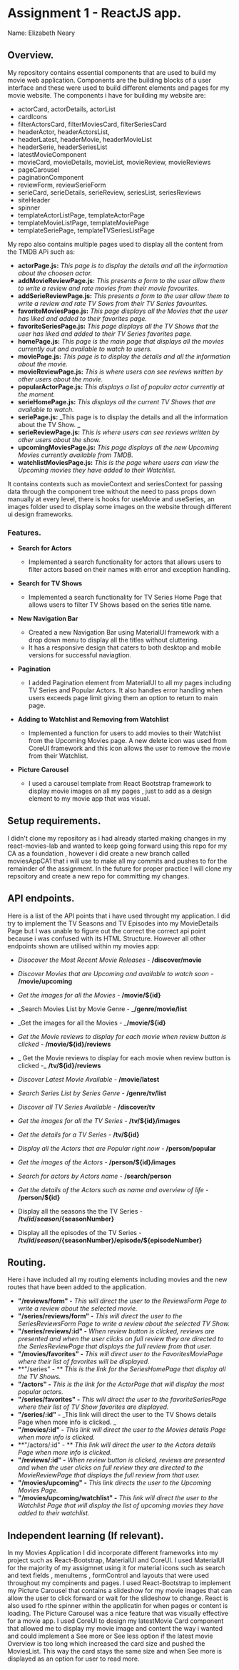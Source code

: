 # Assignment 1 - ReactJS app.

Name: Elizabeth Neary

## Overview.
My repository contains essential components that are used to build my movie web application. Components are the building blocks of a user interface and these were used to build different elements and pages for my movie website. The components i have for building my website are:

- actorCard, actorDetails, actorList 
- cardIcons 
- filterActorsCard, filterMoviesCard, filterSeriesCard 
- headerActor, headerActorsList, 
- headerLatest, headerMovie, headerMovieList 
- headerSerie, headerSeriesList 
- latestMovieComponent 
- movieCard, movieDetails, movieList, movieReview, movieReviews 
- pageCarousel 
- paginationComponent 
- reviewForm, reviewSerieForm 
- serieCard, serieDetails, serieReview, seriesList, seriesReviews 
- siteHeader 
- spinner 
- templateActorListPage, templateActorPage 
- templateMovieListPage, templateMoviePage 
- templateSeriePage, templateTVSeriesListPage

My repo also contains multiple pages used to display all the content from the TMDB APi such as:

- **actorPage.js:** _This page is to display the details and all the information about the choosen actor._
- **addMovieReviewPage.js:** _This presents a form to the user allow them to write a review and rate movies from their movie favourites._
- **addSerieReviewPage.js:** _This presents a form to the user allow them to write a review and rate TV Sows from their TV Series favourites._
- **favoriteMoviesPage.js:** _This page displays all the Movies that the user has liked and added to their favorites page._
- **favoriteSeriesPage.js:** _This page displays all the TV Shows that the user has liked and added to their TV Series favorites page._
- **homePage.js:** _This page is the main page that displays all the movies currently out and available to watch to users._
- **moviePage.js:** _This page is to display the details and all the information about the movie._ 
- **movieReviewPage.js:** _This is where users can see reviews written by other users about the movie._
- **popularActorPage.js:** _This displays a list of popular actor currently at the moment._
- **serieHomePage.js:** _This displays all the current TV Shows that are available to watch._
- **seriePage.js:** _This page is to display the details and all the information about the TV Show. _
- **serieReviewPage.js:** _This is where users can see reviews written by other users about the show._ 
- **upcomingMoviesPage.js:** _This page displays all the new Upcoming Movies currently available from TMDB._
- **watchlistMoviesPage.js:** _This is the page where users can view the Upcoming movies they have added to their Watchlist._

It contains contexts such as movieContext and seriesContext for passing data through the component tree without the need to pass props down manually at every level, there is hooks for useMovie and useSeries, an images folder  used to display some images on the website through different ui design frameworks.


### Features.
 
+ **Search for Actors**
    - Implemented a search functionality for actors that allows users to filter actors based on their names with error and exception handling.

 + **Search for TV Shows**
    - Implemented a search functionality for TV Series Home Page that allows users to filter TV Shows based on the series title name.

+ **New Navigation Bar**
    - Created a new Navigation Bar using MaterialUI framework with a drop down menu to display all the titles without cluttering.
    - It has a responsive design that caters to both desktop and mobile versions for successful naviagtion.

+ **Pagination**
    - I added Pagination element from MaterialUI to all my pages including TV Series and Popular Actors. It also handles error handling when users exceeds page limit giving them an option to return to main page.

+ **Adding to Watchlist and Removing from Watchlist**
    - Implemented a function for users to add movies to their Watchlist from the Upcoming Movies page. A new delete icon was used from CoreUI framework and this icon allows the user to remove the movie from their Watchlist.

+ **Picture Carousel**
    - I used a carousel template from React Bootstrap framework to display movie images on all my pages , just to add as a design element to my movie app that was visual.

## Setup requirements.

I didn't clone my repository as i had already started making changes in my react-movies-lab and wanted to keep going forward using this repo for my CA as a foundation , however i did create a new branch called moviesAppCA1 that i will use to make all my commits and pushes to for the remainder of the assignment. In the future for proper practice I will clone my repsoitory and create a new repo for committing my changes.

## API endpoints.
Here is a list of the API points that i have used throught my application. I did try to implement the TV Seasons and TV Episodes into my MovieDetails Page but I was unable to figure out the correct the correct api point because i was confused with its HTML Structure. However all other endpoints shown are utilised within my movies app:

+ _Disocover the Most Recent Movie Releases -_ **/discover/movie**
+ _Discover Movies that are Upcoming and available to watch soon -_ **/movie/upcoming**
+ _Get the images for all the Movies -_ **/movie/${id}**
+ _Search Movies List by Movie Genre - _**/genre/movie/list**
+ _Get the images for all the Movies - _**/movie/${id}**
+ _Get the Movie reviews to display for each movie when review button is clicked -_ **/movie/${id}/reviews**
+ _ Get the Movie reviews to display for each movie when review button is clicked -_ **/tv/${id}/reviews**

+ _Discover Latest Movie Available -_ **/movie/latest**
+ _Search Series List by Series Genre -_ **/genre/tv/list**
+ _Discover all TV Series Available -_ **/discover/tv**
+ _Get the images for all the TV Series -_ **/tv/${id}/images**
+ _Get the details for a TV Series -_ **/tv/${id}**
+ _Display all the Actors that are Popular right now -_ **/person/popular**
+ _Get the images of the Actors -_ **/person/${id}/images**
+ _Search for actors by Actors name -_ **/search/person**
+ _Get the details of the Actors such as name and overview of life -_ **/person/${id}**

+ Display all the seasons the the TV Series - **/tv/${id}/season/${seasonNumber}**
+ Display all the episodes of the TV Series - **/tv/${id}/season/${seasonNumber}/episode/${episodeNumber}**


## Routing.
Here i have included all my routing elements including movies and the new routes that have been added to the application.

+ **"/reviews/form" -** _This will direct the user to the ReviewsForm Page to write a review about the selected movie._
+ **"/series/reviews/form" -** _This will direct the user to the SeriesReviewsForm Page to write a review about the selected TV Show._
+ **"/series/reviews/:id" -** _When review button is clicked, reviews are presented and when the user clicks on full review they are directed to the SeriesReviewPage that displays the full review from that user._
+ **"/movies/favorites" -** _This will direct user to the FavoritesMoviePage where their list of favorites will be displayed._
+ **"/series"  - ** _This is the link for the SeriesHomePage that display all the TV Shows._
+ **"/actors" -** _This is the link for the ActorPage that will display the most popular actors._
+ **"/series/favorites" -** _This will direct the user to the favoriteSeriesPage where their list of TV Show favorites are displayed._
+ **"/series/:id" -** _This link will direct the user to the TV Shows details Page when more info is clicked. _
+ **"/movies/:id" -** _This link will direct the user to the Movies details Page when more info is clicked._
+ **"/actors/:id" - ** _This link will direct the user to the Actors details Page when more info is clicked._
+ **"/reviews/:id" -** _When review button is clicked, reviews are presented and when the user clicks on full review they are directed to the MovieReviewPage that displays the full review from that user._
+ **"/movies/upcoming" -** _This link directs the user to the Upcoming Movies Page._
+ **"/movies/upcoming/watchlist" -** _This link will direct the user to the Watchlist Page that will display the list of upcoming movies they have added to their watchlist._



## Independent learning (If relevant).
In my Movies Application I did incorporate different frameworks into my project such as React-Bootstrap, MaterialUI and CoreUI. I used MaterialUI for the majority of my assigmnet using it for material icons such as search and text fields , menuItems , formControl and layouts that were used throughout my compinents and pages. I used React-Bootstrap to implement my Picture Carousel that contains a slideshow for my movie images that can allow the user to click forward or wait for the slideshow to change. React is also used fo rthe spinner within the applicatin for when pages or content is loading. The Picture Carousel was a nice feature that was visually effective for a movie app. I used CoreUI to design my latestMovie Card component that allowed me to display my movie image and content the way i wanted and could implement a See more or See less option if the latest movie Overview is too long which increased the card size and pushed the MoviesList. This way the card stays the same size and when See more is displayed as an option for user to read more. 
